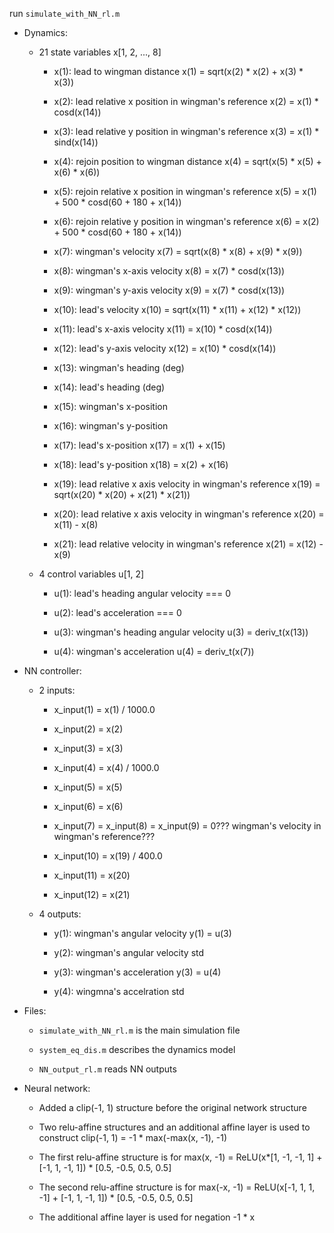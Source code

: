 run `simulate_with_NN_rl.m`

* Dynamics:

    *  21 state variables x[1, 2, ..., 8]
    
        *  x(1): lead to wingman distance x(1) = sqrt(x(2) * x(2) + x(3) * x(3))
        
        *  x(2): lead relative x position in wingman's reference   x(2) = x(1) * cosd(x(14))
        
        *  x(3): lead relative y position in wingman's reference   x(3) = x(1) * sind(x(14))
        
        *  x(4): rejoin position to wingman distance   x(4) = sqrt(x(5) * x(5) + x(6) * x(6))
        
        *  x(5): rejoin relative x position in wingman's reference x(5) = x(1) + 500 * cosd(60 + 180 + x(14))
        
        *  x(6): rejoin relative y position in wingman's reference x(6) = x(2) + 500 * cosd(60 + 180 + x(14))
        
        *  x(7): wingman's velocity    x(7) = sqrt(x(8) * x(8) + x(9) * x(9))
        
        *  x(8): wingman's x-axis velocity x(8) = x(7) * cosd(x(13))
        
        *  x(9): wingman's y-axis velocity x(9) = x(7) * cosd(x(13))
        
        *  x(10): lead's velocity x(10) = sqrt(x(11) * x(11) + x(12) * x(12))
        
        *  x(11): lead's x-axis velocity   x(11) = x(10) * cosd(x(14))
        
        *  x(12): lead's y-axis velocity   x(12) = x(10) * cosd(x(14))
        
        *  x(13): wingman's heading (deg) 
        
        *  x(14): lead's heading (deg)
        
        *  x(15): wingman's x-position 
        
        *  x(16): wingman's y-position
        
        *  x(17): lead's x-position x(17) = x(1) + x(15)
        
        *  x(18): lead's y-position    x(18) = x(2) + x(16)
        
        *  x(19): lead relative x axis velocity in wingman's reference x(19) = sqrt(x(20) * x(20) + x(21) * x(21))
        
        *  x(20): lead relative x axis velocity in wingman's reference x(20) = x(11) - x(8)
        
        *  x(21): lead relative velocity in wingman's reference x(21) = x(12) - x(9)
    
    *  4 control variables u[1, 2]
        
        *  u(1): lead's heading angular velocity === 0 
        
        *  u(2): lead's acceleration === 0
        
        *  u(3): wingman's heading angular velocity u(3) = deriv_t(x(13))
        
        *  u(4): wingman's acceleration u(4) = deriv_t(x(7))

*  NN controller:

    *  2 inputs:
       
        *   x_input(1) = x(1) / 1000.0
        
        *  x_input(2) = x(2)
        
        *  x_input(3) = x(3)
        
        *  x_input(4) = x(4) / 1000.0
        
        *  x_input(5) = x(5)
        
        *  x_input(6) = x(6)
        
        *  x_input(7) = x_input(8) = x_input(9) = 0???  wingman's velocity in wingman's reference???
        
        *  x_input(10) = x(19) / 400.0
        
        *  x_input(11) = x(20)
        
        *  x_input(12) = x(21)

    *  4 outputs:
        
        *  y(1): wingman's angular velocity y(1) = u(3)
        
        *  y(2): wingman's angular velocity std 
        
        *  y(3): wingman's acceleration y(3) = u(4)
        
        *  y(4): wingmna's accelration std



*  Files:
    
    *  `simulate_with_NN_rl.m` is the main simulation file
    
    *  `system_eq_dis.m` describes the dynamics model
    
    *  `NN_output_rl.m` reads NN outputs
    
* Neural network:
    
    * Added a clip(-1, 1) structure before the original network structure
    
    * Two relu-affine structures and an additional affine layer is used to construct clip(-1, 1) = -1 * max(-max(x, -1), -1)
    
    * The first relu-affine structure is for max(x, -1) = ReLU(x*[1, -1, -1, 1] + [-1, 1, -1, 1]) * [0.5, -0.5, 0.5, 0.5]
    
    * The second relu-affine structure is for max(-x, -1) = ReLU(x[-1, 1, 1, -1] + [-1, 1, -1, 1]) * [0.5, -0.5, 0.5, 0.5]
    
    * The additional affine layer is used for negation -1 * x
